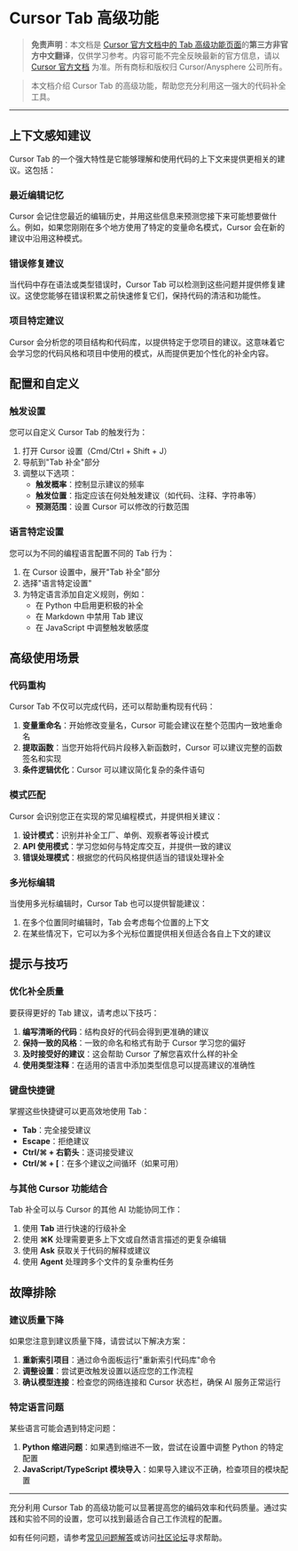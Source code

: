 # Cursor Tab 高级功能

> **免责声明**：本文档是 [Cursor 官方文档中的 Tab 高级功能页面](https://docs.cursor.com/tab/advanced-features)的**第三方非官方中文翻译**，仅供学习参考。内容可能不完全反映最新的官方信息，请以 [Cursor 官方文档](https://docs.cursor.com) 为准。所有商标和版权归 Cursor/Anysphere 公司所有。

> 本文档介绍 Cursor Tab 的高级功能，帮助您充分利用这一强大的代码补全工具。

---

## 上下文感知建议

Cursor Tab 的一个强大特性是它能够理解和使用代码的上下文来提供更相关的建议。这包括：

### 最近编辑记忆

Cursor 会记住您最近的编辑历史，并用这些信息来预测您接下来可能想要做什么。例如，如果您刚刚在多个地方使用了特定的变量命名模式，Cursor 会在新的建议中沿用这种模式。

### 错误修复建议

当代码中存在语法或类型错误时，Cursor Tab 可以检测到这些问题并提供修复建议。这使您能够在错误积累之前快速修复它们，保持代码的清洁和功能性。

### 项目特定建议

Cursor 会分析您的项目结构和代码库，以提供特定于您项目的建议。这意味着它会学习您的代码风格和项目中使用的模式，从而提供更加个性化的补全内容。

## 配置和自定义

### 触发设置

您可以自定义 Cursor Tab 的触发行为：

1. 打开 Cursor 设置（Cmd/Ctrl + Shift + J）
2. 导航到"Tab 补全"部分
3. 调整以下选项：
   - **触发概率**：控制显示建议的频率
   - **触发位置**：指定应该在何处触发建议（如代码、注释、字符串等）
   - **预测范围**：设置 Cursor 可以修改的行数范围

### 语言特定设置

您可以为不同的编程语言配置不同的 Tab 行为：

1. 在 Cursor 设置中，展开"Tab 补全"部分
2. 选择"语言特定设置"
3. 为特定语言添加自定义规则，例如：
   - 在 Python 中启用更积极的补全
   - 在 Markdown 中禁用 Tab 建议
   - 在 JavaScript 中调整触发敏感度

## 高级使用场景

### 代码重构

Cursor Tab 不仅可以完成代码，还可以帮助重构现有代码：

1. **变量重命名**：开始修改变量名，Cursor 可能会建议在整个范围内一致地重命名
2. **提取函数**：当您开始将代码片段移入新函数时，Cursor 可以建议完整的函数签名和实现
3. **条件逻辑优化**：Cursor 可以建议简化复杂的条件语句

### 模式匹配

Cursor 会识别您正在实现的常见编程模式，并提供相关建议：

1. **设计模式**：识别并补全工厂、单例、观察者等设计模式
2. **API 使用模式**：学习您如何与特定库交互，并提供一致的建议
3. **错误处理模式**：根据您的代码风格提供适当的错误处理补全

### 多光标编辑

当使用多光标编辑时，Cursor Tab 也可以提供智能建议：

1. 在多个位置同时编辑时，Tab 会考虑每个位置的上下文
2. 在某些情况下，它可以为多个光标位置提供相关但适合各自上下文的建议

## 提示与技巧

### 优化补全质量

要获得更好的 Tab 建议，请考虑以下技巧：

1. **编写清晰的代码**：结构良好的代码会得到更准确的建议
2. **保持一致的风格**：一致的命名和格式有助于 Cursor 学习您的偏好
3. **及时接受好的建议**：这会帮助 Cursor 了解您喜欢什么样的补全
4. **使用类型注释**：在适用的语言中添加类型信息可以提高建议的准确性

### 键盘快捷键

掌握这些快捷键可以更高效地使用 Tab：

- **Tab**：完全接受建议
- **Escape**：拒绝建议
- **Ctrl/⌘ + 右箭头**：逐词接受建议
- **Ctrl/⌘ + [**：在多个建议之间循环（如果可用）

### 与其他 Cursor 功能结合

Tab 补全可以与 Cursor 的其他 AI 功能协同工作：

1. 使用 **Tab** 进行快速的行级补全
2. 使用 **⌘K** 处理需要更多上下文或自然语言描述的更复杂编辑
3. 使用 **Ask** 获取关于代码的解释或建议
4. 使用 **Agent** 处理跨多个文件的复杂重构任务

## 故障排除

### 建议质量下降

如果您注意到建议质量下降，请尝试以下解决方案：

1. **重新索引项目**：通过命令面板运行"重新索引代码库"命令
2. **调整设置**：尝试更改触发设置以适应您的工作流程
3. **确认模型连接**：检查您的网络连接和 Cursor 状态栏，确保 AI 服务正常运行

### 特定语言问题

某些语言可能会遇到特定问题：

1. **Python 缩进问题**：如果遇到缩进不一致，尝试在设置中调整 Python 的特定配置
2. **JavaScript/TypeScript 模块导入**：如果导入建议不正确，检查项目的模块配置

---

充分利用 Cursor Tab 的高级功能可以显著提高您的编码效率和代码质量。通过实践和实验不同的设置，您可以找到最适合自己工作流程的配置。

如有任何问题，请参考[常见问题解答](/cursor-faq)或访问[社区论坛](https://forum.cursor.com)寻求帮助。 
